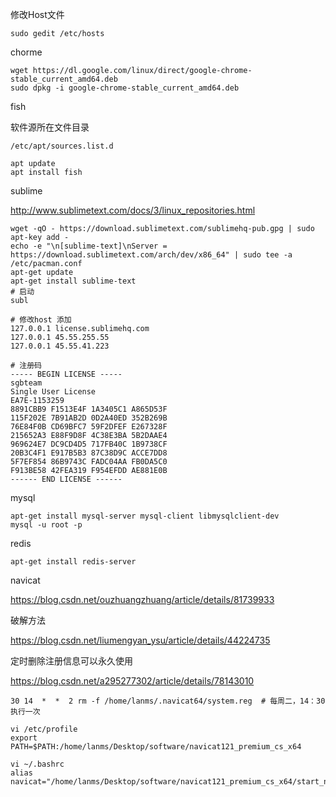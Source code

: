 修改Host文件

```shell
sudo gedit /etc/hosts
```





chorme

```shell
wget https://dl.google.com/linux/direct/google-chrome-stable_current_amd64.deb
sudo dpkg -i google-chrome-stable_current_amd64.deb
```



fish

软件源所在文件目录

```shell
/etc/apt/sources.list.d

apt update
apt install fish

```



sublime

http://www.sublimetext.com/docs/3/linux_repositories.html

```shell
wget -qO - https://download.sublimetext.com/sublimehq-pub.gpg | sudo apt-key add - 
echo -e "\n[sublime-text]\nServer = https://download.sublimetext.com/arch/dev/x86_64" | sudo tee -a /etc/pacman.conf
apt-get update 
apt-get install sublime-text
# 启动
subl
```

```
# 修改host 添加
127.0.0.1 license.sublimehq.com
127.0.0.1 45.55.255.55
127.0.0.1 45.55.41.223

# 注册码
----- BEGIN LICENSE -----
sgbteam
Single User License
EA7E-1153259
8891CBB9 F1513E4F 1A3405C1 A865D53F
115F202E 7B91AB2D 0D2A40ED 352B269B
76E84F0B CD69BFC7 59F2DFEF E267328F
215652A3 E88F9D8F 4C38E3BA 5B2DAAE4
969624E7 DC9CD4D5 717FB40C 1B9738CF
20B3C4F1 E917B5B3 87C38D9C ACCE7DD8
5F7EF854 86B9743C FADC04AA FB0DA5C0
F913BE58 42FEA319 F954EFDD AE881E0B
------ END LICENSE ------

```

mysql

```shell
apt-get install mysql-server mysql-client libmysqlclient-dev
mysql -u root -p
```



redis

```shell
apt-get install redis-server

```



navicat

https://blog.csdn.net/ouzhuangzhuang/article/details/81739933

破解方法

https://blog.csdn.net/liumengyan_ysu/article/details/44224735



定时删除注册信息可以永久使用

https://blog.csdn.net/a295277302/article/details/78143010

```shell
30 14  *  *  2 rm -f /home/lanms/.navicat64/system.reg  # 每周二，14：30执行一次
```

```
vi /etc/profile
export PATH=$PATH:/home/lanms/Desktop/software/navicat121_premium_cs_x64

vi ~/.bashrc
alias navicat="/home/lanms/Desktop/software/navicat121_premium_cs_x64/start_navicat"
```

